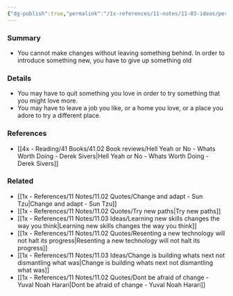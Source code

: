 ```yaml
---
{"dg-publish":true,"permalink":"/1x-references/11-notes/11-03-ideas/personal-change-requires-some-space-to-happen/","title":"Personal change requires some space to happen"}
---
```



### Summary
- You cannot make changes without leaving something behind. In order to introduce something new, you have to give up something old

### Details
- You may have to quit something you love in order to try something that you might love more.
- You may have to leave a job you like, or a home you love, or a place you adore to try a different place.

### References
- [[4x - Reading/41 Books/41.02 Book reviews/Hell Yeah or No - Whats Worth Doing - Derek Sivers\|Hell Yeah or No - Whats Worth Doing - Derek Sivers]]

### Related
- [[1x - References/11 Notes/11.02 Quotes/Change and adapt - Sun Tzu\|Change and adapt - Sun Tzu]]
- [[1x - References/11 Notes/11.02 Quotes/Try new paths\|Try new paths]]
- [[1x - References/11 Notes/11.03 Ideas/Learning new skills changes the way you think\|Learning new skills changes the way you think]]
- [[1x - References/11 Notes/11.02 Quotes/Resenting a new technology will not halt its progress\|Resenting a new technology will not halt its progress]]
- [[1x - References/11 Notes/11.03 Ideas/Change is building whats next not dismantling what was\|Change is building whats next not dismantling what was]]
- [[1x - References/11 Notes/11.02 Quotes/Dont be afraid of change - Yuval Noah Harari\|Dont be afraid of change - Yuval Noah Harari]]